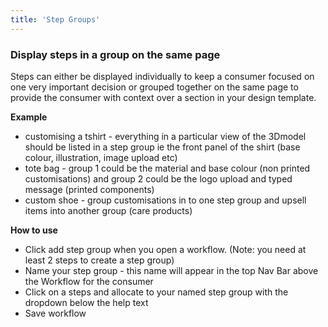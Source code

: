 ```yaml
---
title: 'Step Groups'
---
```


### Display steps in a group on the same page
Steps can either be displayed individually to keep a consumer focused on one very important decision or grouped together on the same page to provide the consumer with context over a section in your design template.  

**Example**
- customising a tshirt - everything in a particular view of the 3Dmodel should be listed in a step group ie the front panel of the shirt (base colour, illustration, image upload etc)
- tote bag - group 1 could be the material and base colour (non printed customisations) and group 2 could be the logo upload and typed message (printed components) 
- custom shoe - group customisations in to one step group and upsell items into another group (care products)

**How to use**
- Click add step group when you open a workflow. (Note: you need at least 2 steps to create a step group) 
- Name your step group - this name will appear in the top Nav Bar above the Workflow for the consumer
- Click on a steps and allocate to your named step group with the dropdown below the help text 
- Save workflow